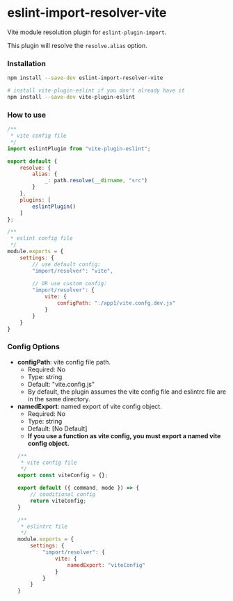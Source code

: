 # eslint-import-resolver-vite

Vite module resolution plugin for `eslint-plugin-import`.

This plugin will resolve the `resolve.alias` option.

### Installation
```sh
npm install --save-dev eslint-import-resolver-vite

# install vite-plugin-eslint if you don't already have it
npm install --save-dev vite-plugin-eslint
```

### How to use
```js
/**
 * vite config file
 */
import eslintPlugin from "vite-plugin-eslint";

export default {
    resolve: {
        alias: {
            _: path.resolve(__dirname, "src")
        }
    },
    plugins: [
        eslintPlugin()
    ]
};

/**
 * eslint config file
 */
module.exports = {
    settings: {
        // use default config:
        "import/resolver": "vite",
        
        // OR use custom config:
        "import/resolver": {
            vite: {
                configPath: "./app1/vite.confg.dev.js"
            }
        }
    }
}

```

### Config Options
- **configPath**: vite config file path.
  - Required: No
  - Type: string
  - Default: "vite.config.js"
  - By default, the plugin assumes the vite config file and eslintrc file are in the same directory.
- **namedExport**: named export of vite config object.
  - Required: No
  - Type: string
  - Default: [No Default]
  - **If you use a function as vite config, you must export a named vite config object.**
  ```js
  /**
   * vite config file
   */
  export const viteConfig = {};
  
  export default ({ command, mode }) => {
      // conditional config
      return viteConfig;
  }

  /**
   * eslintrc file
   */
  module.exports = {
      settings: {
          "import/resolver": {
              vite: {
                  namedExport: "viteConfig"
              }
          }
      }
  }
  ```
